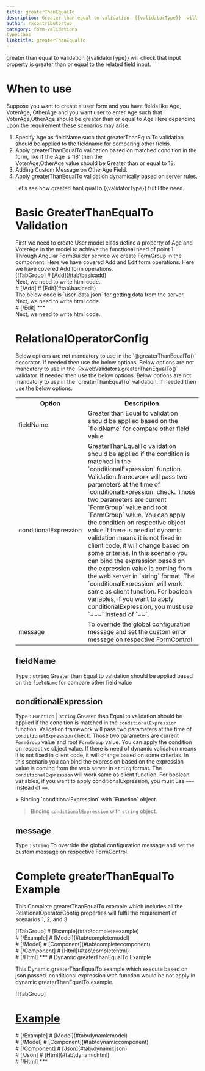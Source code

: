 ```yaml
---
title: greaterThanEqualTo 
description: Greater than equal to validation  {{validatorType}}  will check that input property is greater than or equal to the related field input.
author: rxcontributortwo
category: form-validations
type:tabs
linktitle: greaterThanEqualTo
---
```


<div class="title-bar"><p>greater than equal to validation  {{validatorType}}  will check that input property is greater than or equal to the related field input.</p></div>

# When to use
Suppose you want to create a user form and you have fields like Age, VoterAge, OtherAge and you want user to enter Age such that VoterAge,OtherAge should be greater than or equal to Age Here depending upon the requirement these scenarios may arise.

<ol class='showHideElement'>
<li>Specify Age as fieldName such that greaterThanEqualTo validation should be applied to the fieldname for comparing other fields.</li>
<li>Apply greaterThanEqualTo validation based on matched condition in the form, like if the Age is ‘18’ then the </li>VoterAge,OtherAge value should be Greater than or equal to 18.
<li>Adding Custom Message on OtherAge Field.</li>
<data-scope scope="['decorator','validator']">
<li>Apply greaterThanEqualTo validation dynamically based on server rules.</li>
</data-scope>

Let’s see how greaterThanEqualTo  {{validatorType}}  fulfil the need.

# Basic GreaterThanEqualTo Validation

<data-scope scope="['decorator','template-driven-directives','template-driven-decorators']">
First we need to create User model class define a property of Age and VoterAge  in the model to achieve the functional need of point 1. 
<div component="app-code" key="greaterThanEqualTo-add-model"></div> 
</data-scope>
Through Angular FormBuilder service we create FormGroup in the component.
<data-scope scope="['decorator']">
Here we have covered Add and Edit form operations. 
</data-scope>

<data-scope scope="['validator','template-driven-directives','template-driven-decorators']">
Here we have covered Add form operations. 
</data-scope>

<data-scope scope="['decorator']">
<div component="app-tabs" key="basic-operations"></div>
[!TabGroup]
# [Add](#tab\basicadd)
<div component="app-code" key="greaterThanEqualTo-add-component"></div> 
Next, we need to write html code.
<div component="app-code" key="greaterThanEqualTo-add-html"></div> 
<div component="app-example-runner" ref-component="app-greaterThanEqualTo-add"></div>
# [/Add]
# [Edit](#tab\basicedit)
<div component="app-code" key="greaterThanEqualTo-edit-component"></div> 
The below code is `user-data.json` for getting data from the server
<div component="app-code" key="greaterThanEqualTo-edit-json"></div> 
Next, we need to write html code.
<div component="app-code" key="greaterThanEqualTo-edit-html"></div> 
<div component="app-example-runner" ref-component="app-greaterThanEqualTo-edit"></div>
# [/Edit]
***
</data-scope>

<data-scope scope="['validator','template-driven-directives','template-driven-decorators']">
<div component="app-code" key="greaterThanEqualTo-add-component"></div> 
Next, we need to write html code.
<div component="app-code" key="greaterThanEqualTo-add-html"></div> 
<div component="app-example-runner" ref-component="app-greaterThanEqualTo-add"></div>
</data-scope>

# RelationalOperatorConfig

<data-scope scope="['decorator']">
Below options are not mandatory to use in the `@greaterThanEqualTo()` decorator. If needed then use the below options.
</data-scope>
<data-scope scope="['validator']">
Below options are not mandatory to use in the `RxwebValidators.greaterThanEqualTo()` validator. If needed then use the below options.
</data-scope>
<data-scope scope="['template-driven-directives','template-driven-decorators']">
Below options are not mandatory to use in the `greaterThanEqualTo` validation. If needed then use the below options.
</data-scope>

<table class="table table-bordered table-striped showHideElement">
<tr><th>Option</th><th>Description</th></tr>
<tr><td><a title="fieldName">fieldName</a></td><td>Greater than Equal to validation should be applied based on the `fieldName` for compare other field value</td></tr>
<tr><td><a  title="conditionalExpression">conditionalExpression</a></td><td>GreaterThanEqualTo validation should be applied if the condition is matched in the `conditionalExpression` function. Validation framework will pass two parameters at the time of `conditionalExpression` check. Those two parameters are current `FormGroup` value and root `FormGroup` value. You can apply the condition on respective object value.If there is need of dynamic validation means it is not fixed in client code, it will change based on some criterias. In this scenario you can bind the expression based on the expression value is coming from the web server in `string` format. The `conditionalExpression` will work same as client function. For boolean variables, if you want to apply conditionalExpression, you must use `===` instead of `==`.</td></tr>
<tr><td><a  title="message">message</a></td><td>To override the global configuration message and set the custom error message on respective FormControl</td></tr>
</table>

## fieldName 
Type :  `string` 
Greater than Equal to validation should be applied based on the `fieldName` for compare other field value 

<div component="app-code" key="greaterThanEqualTo-fieldNameExample-model"></div> 
<div component="app-example-runner" ref-component="app-greaterThanEqualTo-fieldName" title="greaterThanEqualTo {{validatorType}} with fieldName" key="fieldName"></div>

## conditionalExpression 
Type :  `Function`  |  `string` 
Greater than Equal to validation should be applied if the condition is matched in the `conditionalExpression` function. Validation framework will pass two parameters at the time of `conditionalExpression` check. Those two parameters are current `FormGroup` value and root `FormGroup` value. You can apply the condition on respective object value.
If there is need of dynamic validation means it is not fixed in client code, it will change based on some criterias. In this scenario you can bind the expression based on the expression value is coming from the web server in `string` format. The `conditionalExpression` will work same as client function. For boolean variables, if you want to apply conditionalExpression, you must use `===` instead of `==`.

<data-scope scope="['validator','decorator']">
> Binding `conditionalExpression` with `Function` object.
<div component="app-code" key="greaterThanEqualTo-conditionalExpressionExampleFunction-model"></div> 
</data-scope>

> Binding `conditionalExpression` with `string` object.
<div component="app-code" key="greaterThanEqualTo-conditionalExpressionExampleString-model"></div> 

<div component="app-example-runner" ref-component="app-greaterThanEqualTo-conditionalExpression" title="greaterThanEqualTo {{validatorType}} with conditionalExpression" key="conditionalExpression"></div>

## message 
Type :  `string`
To override the global configuration message and set the custom message on respective FormControl.

<div component="app-code" key="greaterThanEqualTo-messageExample-model"></div> 
<div component="app-example-runner" ref-component="app-greaterThanEqualTo-message" title="greaterThanEqualTo {{validatorType}} with message" key="message"></div>

# Complete greaterThanEqualTo Example

This Complete greaterThanEqualTo example which includes all the RelationalOperatorConfig properties will fulfil the requirement of scenarios 1, 2, and 3

<div component="app-tabs" key="complete"></div>
[!TabGroup]
# [Example](#tab\completeexample)
<div component="app-example-runner" ref-component="app-greaterThanEqualTo-complete"></div>
# [/Example]
<data-scope scope="['decorator','template-driven-directives','template-driven-decorators']">
# [Model](#tab\completemodel)
<div component="app-code" key="greaterThanEqualTo-complete-model"></div> 
# [/Model]
</data-scope>
# [Component](#tab\completecomponent)
<div component="app-code" key="greaterThanEqualTo-complete-component"></div>
# [/Component]
# [Html](#tab\completehtml)
<div component="app-code" key="greaterThanEqualTo-complete-html"></div> 
# [/Html]
***

<data-scope scope="['decorator','validator']">
# Dynamic greaterThanEqualTo Example

This Dynamic greaterThanEqualTo example which execute based on json passed. conditional expression with function would be not apply in dynamic greaterThanEqualTo example. 

<div component="app-tabs" key="dynamic"></div>

[!TabGroup]
# [Example](#tab\dynamicexample)
<div component="app-example-runner" ref-component="app-greaterThanEqualTo-dynamic"></div>
# [/Example]
<data-scope scope="['decorator']">
# [Model](#tab\dynamicmodel)
<div component="app-code" key="greaterThanEqualTo-dynamic-model"></div>
# [/Model]
</data-scope>
# [Component](#tab\dynamiccomponent)
<div component="app-code" key="greaterThanEqualTo-dynamic-component"></div>
# [/Component]
# [Json](#tab\dynamicjson)
<div component="app-code" key="greaterThanEqualTo-dynamic-json"></div>
# [/Json]
# [Html](#tab\dynamichtml)
<div component="app-code" key="greaterThanEqualTo-dynamic-html"></div> 
# [/Html]
***
</data-scope>
